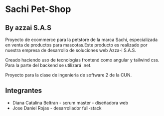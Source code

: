 # Sachi Pet-Shop
## By azzai S.A.S

Proyecto de ecommerce para la petstore de la marca Sachi, especializada en venta de productos para mascotas.Este producto es realizado por nuestra empresa de desarrollo de soluciones web Azza-i S.A.S.



Creado haciendo uso de tecnologias frontend como angular y tailwind css. Para la parte del backend se utilizará .net.

Proyecto  para la clase de ingenieria de software 2 de la CUN.
 ## Integrantes
 - Diana Catalina Beltran - scrum master - diseñadora web
 - Jose Daniel Rojas - desarrollador full-stack
